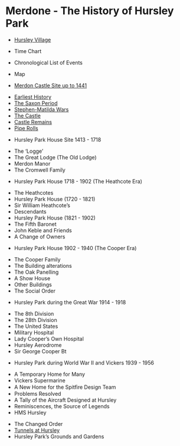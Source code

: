 # Merdone - The History of Hursley Park

* [Hursley Village](hursley-village.md)
* Time Chart 
* Chronological List of Events
* Map

* [Merdon Castle Site up to 1441](merdon-castle/README.md)
 - [Earliest History](merdon-castle/earliest-history.md)
 - [The Saxon Period](merdon-castle/saxon-period.md)
 - [Stephen-Matilda Wars](merdon-castle/stephen-matilda-wars.md)
 - [The Castle](merdon-castle/the-castle.md)
 - [Castle Remains](merdon-castle/castle-remains.md)
 - [Pipe Rolls](merdon-castle/pipe-rolls.md)

* Hursley Park House Site 1413 - 1718
 - The ‘Logge’
 - The Great Lodge (The Old Lodge)
 - Merdon Manor
 - The Cromwell Family

* Hursley Park House 1718 - 1902 (The Heathcote Era)
 - The Heathcotes
 - Hursley Park House (1720 - 1821)
 - Sir William Heathcote’s
 - Descendants
 - Hursley Park House (1821 - 1902)
 - The Fifth Baronet
 - John Keble and Friends
 - A Change of Owners

* Hursley Park House 1902 - 1940 (The Cooper Era)
 - The Cooper Family
 - The Building alterations
 - The Oak Panelling
 - A Show House
 - Other Buildings
 - The Social Order

* Hursley Park during the Great War 1914 - 1918
 - The 8th Division
 - The 28th Division
 - The United States
 - Military Hospital
 - Lady Cooper’s Own Hospital
 - Hursley Aerodrome
 - Sir George Cooper Bt

* Hursley Park during World War II and Vickers 1939 - 1956
 - A Temporary Home for Many
 - Vickers Supermarine
 - A New Home for the Spitﬁre Design Team
 - Problems Resolved
 - A Tally of the Aircraft Designed at Hursley
 - Reminiscences, the Source of Legends
 - HMS Hursley

* The Changed Order
* [Tunnels at Hursley](tunnels.md)
* Hursley Park’s Grounds and Gardens